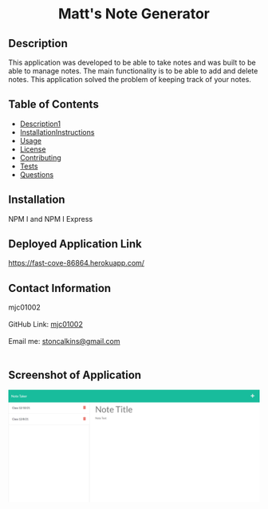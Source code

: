 
<h1 align="center">Matt's Note Generator</h1>
  

## Description
This application was developed to be able to take notes and was built to be able to manage notes.  The main functionality is to be able to add and delete notes.
This application solved the problem of keeping track of your notes.

## Table of Contents
- [Description1](#description)
- [InstallationInstructions](#installation)
- [Usage](#usage)
- [License](#license)
- [Contributing](#contributing)
- [Tests](#tests)
- [Questions](#questions)

## Installation
NPM I and NPM I Express

## Deployed Application Link
https://fast-cove-86864.herokuapp.com/

## Contact Information
mjc01002<br />
<br />
GitHub Link: [mjc01002](https://github.com/mjc01002)<br />
<br />
Email me: stoncalkins@gmail.com<br /><br />

## Screenshot of Application
![Image of Website](public/assets/images/appScreenShot.PNG)
